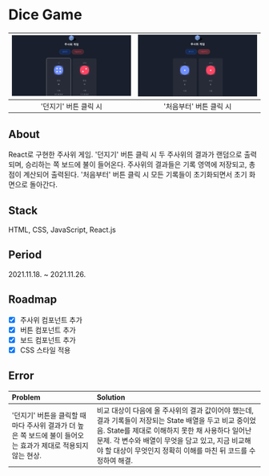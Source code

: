 # Dice Game
|<img src="src/assets/click-roll.png" alt="click roll" />|<img src="src/assets/click-reset.png" alt="click reset" />|
|:-:|:-:|
|'던지기' 버튼 클릭 시|'처음부터' 버튼 클릭 시|

## About
React로 구현한 주사위 게임. '던지기' 버튼 클릭 시 두 주사위의 결과가 랜덤으로 출력되며, 승리하는 쪽 보드에 불이 들어온다. 주사위의 결과들은 기록 영역에 저장되고, 총점이 계산되어 출력된다. '처음부터' 버튼 클릭 시 모든 기록들이 초기화되면서 초기 화면으로 돌아간다.

## Stack
HTML, CSS, JavaScript, React.js

## Period
2021.11.18. ~ 2021.11.26.

## Roadmap
- [X] 주사위 컴포넌트 추가
- [X] 버튼 컴포넌트 추가
- [X] 보드 컴포넌트 추가
- [X] CSS 스타일 적용

## Error
|Problem|Solution|
|:-|:-|
|'던지기' 버튼을 클릭할 때마다 주사위 결과가 더 높은 쪽 보드에 불이 들어오는 효과가 제대로 적용되지 않는 현상.|비교 대상이 다음에 올 주사위의 결과 값이어야 했는데, 결과 기록들이 저장되는 State 배열을 두고 비교 중이었음. State를 제대로 이해하지 못한 채 사용하다 일어난 문제. 각 변수와 배열이 무엇을 담고 있고, 지금 비교해야 할 대상이 무엇인지 정확히 이해를 마친 뒤 코드를 수정하여 해결.|
